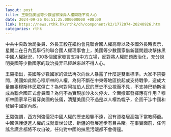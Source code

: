 ```yaml
---
layout: post
title: 王毅指美國等少數國家操弄人權問題不得人心
date: 2024-09-26 06:51:25.000000000 +08:00
link: https://news.rthk.hk/rthk/ch/component/k2/1772074-20240926.htm
categories: rthk
---
```


中共中央政治局委員、外長王毅在紐約會見聯合國人權高專以及多國外長時表示，星期二在日內瓦舉行的聯合國人權理事會上，美國等少數國家借新疆問題攻擊抹黑中國人權狀況，100多個國家發言支持中方立場，反對將人權問題政治化，充分說明美國等少數國家的政治操弄已經越來越不得人心。

王毅指出，美國等少數國家的做法再次向世人暴露了什麼是雙重標準。大家不禁要問，美國如此關心穆斯林的人權，為何不斷在中東等地區挑起或支持戰爭，造成大量無辜穆斯林民眾傷亡？為何對阿拉伯人民的歷史不公視而不見，不支持巴勒斯坦成為聯合國正式會員國？為何不為實現加沙永久停火、全面撤軍發揮應有作用？穆斯林國家早已看穿美國的伎倆，清楚美國只不過是以人權為幌子，企圖干涉中國和發展中國家內政。

王毅強調，西方列強侵犯中國人權的歷史殷鑒不遠，沒有資格居高臨下當教師爺。中國保護促進人權的成就舉世公認，新疆的發展進步有目共睹。在事實面前，任何謠言謊言都將不攻自破，任何對中國的抹黑污衊都不會得逞。
